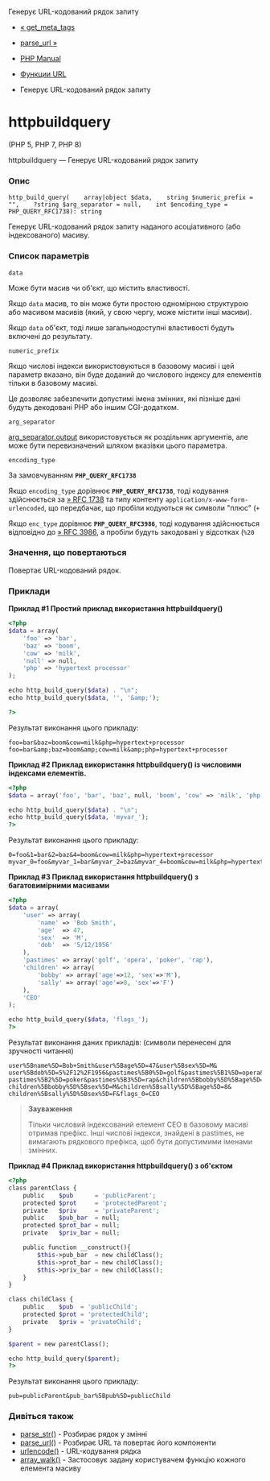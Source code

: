 Генерує URL-кодований рядок запиту

-   [« get\_meta\_tags](function.get-meta-tags.html)
    
-   [parse\_url »](function.parse-url.html)
    
-   [PHP Manual](index.html)
    
-   [Функции URL](ref.url.html)
    
-   Генерує URL-кодований рядок запиту
    

# httpbuildquery

(PHP 5, PHP 7, PHP 8)

httpbuildquery — Генерує URL-кодований рядок запиту

### Опис

```methodsynopsis
http_build_query(    array|object $data,    string $numeric_prefix = "",    ?string $arg_separator = null,    int $encoding_type = PHP_QUERY_RFC1738): string
```

Генерує URL-кодований рядок запиту наданого асоціативного (або індексованого) масиву.

### Список параметрів

`data`

Може бути масив чи об'єкт, що містить властивості.

Якщо `data` масив, то він може бути простою одномірною структурою або масивом масивів (який, у свою чергу, може містити інші масиви).

Якщо `data` об'єкт, тоді лише загальнодоступні властивості будуть включені до результату.

`numeric_prefix`

Якщо числові індекси використовуються в базовому масиві і цей параметр вказано, він буде доданий до числового індексу для елементів тільки в базовому масиві.

Це дозволяє забезпечити допустимі імена змінних, які пізніше дані будуть декодовані PHP або іншим CGI-додатком.

`arg_separator`

[arg\_separator.output](ini.core.html#ini.arg-separator.output) використовується як роздільник аргументів, але може бути перевизначений шляхом вказівки цього параметра.

`encoding_type`

За замовчуванням **`PHP_QUERY_RFC1738`**

Якщо `encoding_type` дорівнює **`PHP_QUERY_RFC1738`**, тоді кодування здійснюється за [» RFC 1738](http://www.faqs.org/rfcs/rfc1738) та типу контенту `application/x-www-form-urlencoded`, що передбачає, що пробіли кодуються як символи "плюс" (`+`

Якщо `enc_type` дорівнює **`PHP_QUERY_RFC3986`**, тоді кодування здійснюється відповідно до [» RFC 3986](http://www.faqs.org/rfcs/rfc3986), а пробіли будуть закодовані у відсотках (`%20`

### Значення, що повертаються

Повертає URL-кодований рядок.

### Приклади

**Приклад #1 Простий приклад використання **httpbuildquery()****

```php
<?php
$data = array(
    'foo' => 'bar',
    'baz' => 'boom',
    'cow' => 'milk',
    'null' => null,
    'php' => 'hypertext processor'
);

echo http_build_query($data) . "\n";
echo http_build_query($data, '', '&amp;');

?>
```

Результат виконання цього прикладу:

```
foo=bar&baz=boom&cow=milk&php=hypertext+processor
foo=bar&amp;baz=boom&amp;cow=milk&amp;php=hypertext+processor
```

**Приклад #2 Приклад використання **httpbuildquery()** із числовими індексами елементів.**

```php
<?php
$data = array('foo', 'bar', 'baz', null, 'boom', 'cow' => 'milk', 'php' => 'hypertext processor');

echo http_build_query($data) . "\n";
echo http_build_query($data, 'myvar_');
?>
```

Результат виконання цього прикладу:

```
0=foo&1=bar&2=baz&4=boom&cow=milk&php=hypertext+processor
myvar_0=foo&myvar_1=bar&myvar_2=baz&myvar_4=boom&cow=milk&php=hypertext+processor
```

**Приклад #3 Приклад використання **httpbuildquery()** з багатовимірними масивами**

```php
<?php
$data = array(
    'user' => array(
        'name' => 'Bob Smith',
        'age'  => 47,
        'sex'  => 'M',
        'dob'  => '5/12/1956'
    ),
    'pastimes' => array('golf', 'opera', 'poker', 'rap'),
    'children' => array(
        'bobby' => array('age'=>12, 'sex'=>'M'),
        'sally' => array('age'=>8, 'sex'=>'F')
    ),
    'CEO'
);

echo http_build_query($data, 'flags_');
?>
```

Результат виконання даних прикладів: (символи перенесені для зручності читання)

```
user%5Bname%5D=Bob+Smith&user%5Bage%5D=47&user%5Bsex%5D=M&
user%5Bdob%5D=5%2F12%2F1956&pastimes%5B0%5D=golf&pastimes%5B1%5D=opera&
pastimes%5B2%5D=poker&pastimes%5B3%5D=rap&children%5Bbobby%5D%5Bage%5D=12&
children%5Bbobby%5D%5Bsex%5D=M&children%5Bsally%5D%5Bage%5D=8&
children%5Bsally%5D%5Bsex%5D=F&flags_0=CEO
```

> **Зауваження**
> 
> Тільки числовий індексований елемент CEO в базовому масиві отримав префікс. Інші числові індекси, знайдені в pastimes, не вимагають рядкового префікса, щоб бути допустимими іменами змінних.

**Приклад #4 Приклад використання **httpbuildquery()** з об'єктом**

```php
<?php
class parentClass {
    public    $pub      = 'publicParent';
    protected $prot     = 'protectedParent';
    private   $priv     = 'privateParent';
    public    $pub_bar  = null;
    protected $prot_bar = null;
    private   $priv_bar = null;

    public function __construct(){
        $this->pub_bar  = new childClass();
        $this->prot_bar = new childClass();
        $this->priv_bar = new childClass();
    }
}

class childClass {
    public    $pub  = 'publicChild';
    protected $prot = 'protectedChild';
    private   $priv = 'privateChild';
}

$parent = new parentClass();

echo http_build_query($parent);
?>
```

Результат виконання цього прикладу:

```
pub=publicParent&pub_bar%5Bpub%5D=publicChild
```

### Дивіться також

-   [parse\_str()](function.parse-str.html) - Розбирає рядок у змінні
-   [parse\_url()](function.parse-url.html) - Розбирає URL та повертає його компоненти
-   [urlencode()](function.urlencode.html) - URL-кодування рядка
-   [array\_walk()](function.array-walk.html) - Застосовує задану користувачем функцію кожного елемента масиву